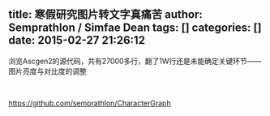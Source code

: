 title: 寒假研究图片转文字真痛苦
author: Semprathlon / Simfae Dean
tags: []
categories: []
date: 2015-02-27 21:26:12
---
浏览Ascgen2的源代码，共有27000多行，翻了1W行还是未能确定关键环节——图片亮度与对比度的调整

&nbsp;

https://github.com/semprathlon/CharacterGraph